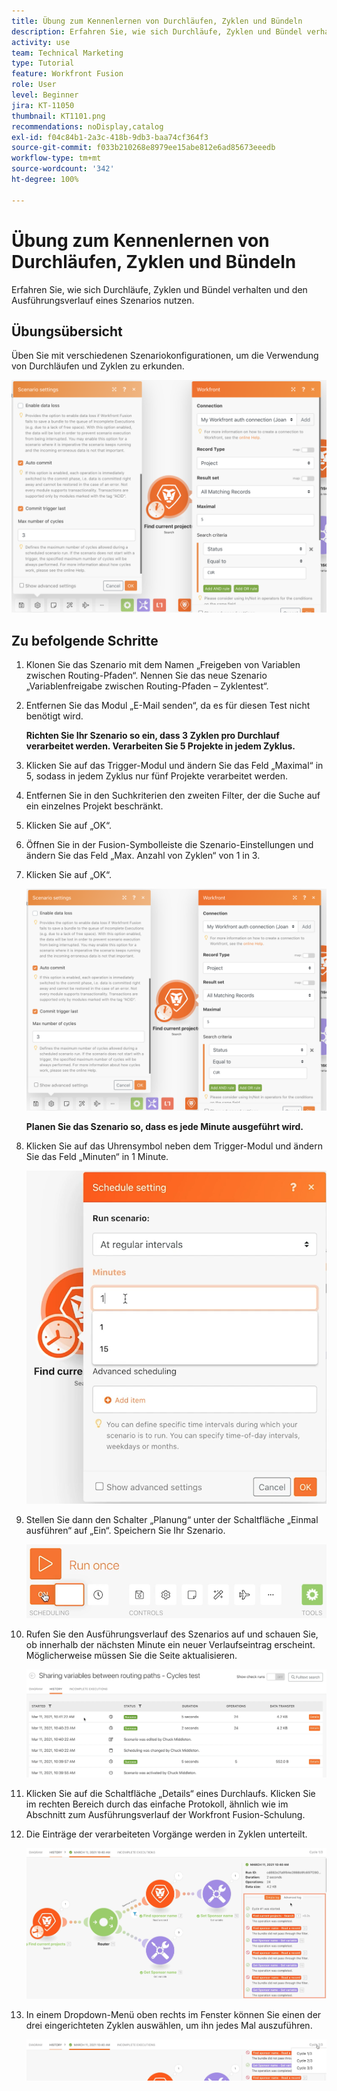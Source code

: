 ```yaml
---
title: Übung zum Kennenlernen von Durchläufen, Zyklen und Bündeln
description: Erfahren Sie, wie sich Durchläufe, Zyklen und Bündel verhalten und den Ausführungsverlauf eines Szenarios nutzen.
activity: use
team: Technical Marketing
type: Tutorial
feature: Workfront Fusion
role: User
level: Beginner
jira: KT-11050
thumbnail: KT1101.png
recommendations: noDisplay,catalog
exl-id: f04c84b1-2a3c-418b-9db3-baa74cf364f3
source-git-commit: f033b210268e8979ee15abe812e6ad85673eeedb
workflow-type: tm+mt
source-wordcount: '342'
ht-degree: 100%

---
```


# Übung zum Kennenlernen von Durchläufen, Zyklen und Bündeln

Erfahren Sie, wie sich Durchläufe, Zyklen und Bündel verhalten und den Ausführungsverlauf eines Szenarios nutzen.

## Übungsübersicht

Üben Sie mit verschiedenen Szenariokonfigurationen, um die Verwendung von Durchläufen und Zyklen zu erkunden.

![Erkundung von Durchläufen, Zyklen und Bündeln Bild 1](../12-exercises/assets/exploring-runs-cycles-and-bundles-walkthrough-1.png)

## Zu befolgende Schritte

1. Klonen Sie das Szenario mit dem Namen „Freigeben von Variablen zwischen Routing-Pfaden“. Nennen Sie das neue Szenario „Variablenfreigabe zwischen Routing-Pfaden – Zyklentest“.
1. Entfernen Sie das Modul „E-Mail senden“, da es für diesen Test nicht benötigt wird.

   **Richten Sie Ihr Szenario so ein, dass 3 Zyklen pro Durchlauf verarbeitet werden. Verarbeiten Sie 5 Projekte in jedem Zyklus.**

1. Klicken Sie auf das Trigger-Modul und ändern Sie das Feld „Maximal“ in 5, sodass in jedem Zyklus nur fünf Projekte verarbeitet werden.
1. Entfernen Sie in den Suchkriterien den zweiten Filter, der die Suche auf ein einzelnes Projekt beschränkt.
1. Klicken Sie auf „OK“.

1. Öffnen Sie in der Fusion-Symbolleiste die Szenario-Einstellungen und ändern Sie das Feld „Max. Anzahl von Zyklen“ von 1 in 3.
1. Klicken Sie auf „OK“.

   ![Erkunden von Durchläufen, Zyklen und Bündeln Bild 1](../12-exercises/assets/exploring-runs-cycles-and-bundles-walkthrough-1.png)


   **Planen Sie das Szenario so, dass es jede Minute ausgeführt wird.**

1. Klicken Sie auf das Uhrensymbol neben dem Trigger-Modul und ändern Sie das Feld „Minuten“ in 1 Minute.

   ![Erkunden von Durchläufen, Zyklen und Bündeln Bild 2](../12-exercises/assets/exploring-runs-cycles-and-bundles-walkthrough-2.png)

1. Stellen Sie dann den Schalter „Planung“ unter der Schaltfläche „Einmal ausführen“ auf „Ein“. Speichern Sie Ihr Szenario.

   ![Erkunden von Durchläufen, Zyklen und Bündeln Bild 3](../12-exercises/assets/exploring-runs-cycles-and-bundles-walkthrough-3.png)

1. Rufen Sie den Ausführungsverlauf des Szenarios auf und schauen Sie, ob innerhalb der nächsten Minute ein neuer Verlaufseintrag erscheint. Möglicherweise müssen Sie die Seite aktualisieren.

   ![Erkunden von Durchläufen, Zyklen und Bündeln Bild 1](../12-exercises/assets/exploring-runs-cycles-and-bundles-walkthrough-4.png)

1. Klicken Sie auf die Schaltfläche „Details“ eines Durchlaufs. Klicken Sie im rechten Bereich durch das einfache Protokoll, ähnlich wie im Abschnitt zum Ausführungsverlauf der Workfront Fusion-Schulung.
1. Die Einträge der verarbeiteten Vorgänge werden in Zyklen unterteilt.

   ![Erkunden von Durchläufen, Zyklen und Bündeln Bild 5](../12-exercises/assets/exploring-runs-cycles-and-bundles-walkthrough-5.png)

1. In einem Dropdown-Menü oben rechts im Fenster können Sie einen der drei eingerichteten Zyklen auswählen, um ihn jedes Mal auszuführen.

   ![Erkunden von Durchläufen, Zyklen und Bündeln Bild 6](../12-exercises/assets/exploring-runs-cycles-and-bundles-walkthrough-6.png)
